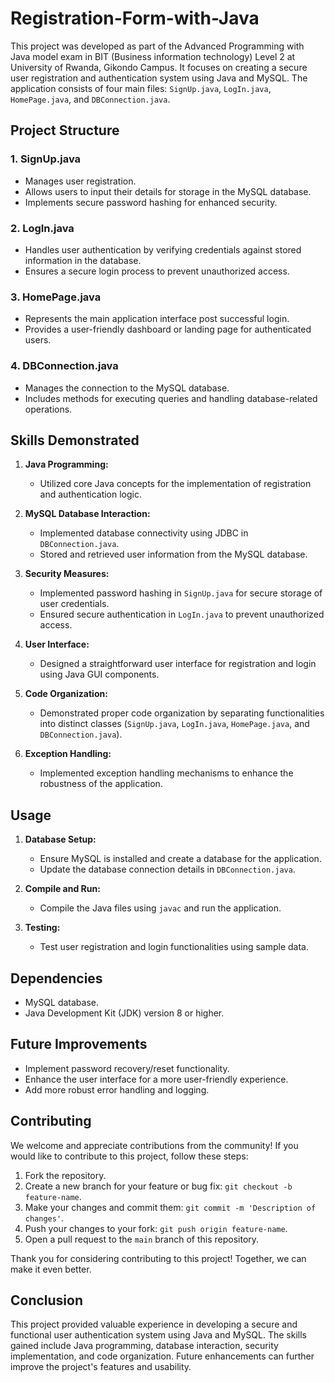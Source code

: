 # Registration-Form-with-Java

This project was developed as part of the Advanced Programming with Java model exam in BIT (Business information technology) Level 2 at University of Rwanda, Gikondo Campus. It focuses on creating a secure user registration and authentication system using Java and MySQL. 
The application consists of four main files: `SignUp.java`, `LogIn.java`, `HomePage.java`, and `DBConnection.java`.

## Project Structure

### 1. SignUp.java
- Manages user registration.
- Allows users to input their details for storage in the MySQL database.
- Implements secure password hashing for enhanced security.

### 2. LogIn.java
- Handles user authentication by verifying credentials against stored information in the database.
- Ensures a secure login process to prevent unauthorized access.

### 3. HomePage.java
- Represents the main application interface post successful login.
- Provides a user-friendly dashboard or landing page for authenticated users.

### 4. DBConnection.java
- Manages the connection to the MySQL database.
- Includes methods for executing queries and handling database-related operations.

## Skills Demonstrated

1. **Java Programming:**
   - Utilized core Java concepts for the implementation of registration and authentication logic.

2. **MySQL Database Interaction:**
   - Implemented database connectivity using JDBC in `DBConnection.java`.
   - Stored and retrieved user information from the MySQL database.

3. **Security Measures:**
   - Implemented password hashing in `SignUp.java` for secure storage of user credentials.
   - Ensured secure authentication in `LogIn.java` to prevent unauthorized access.

4. **User Interface:**
   - Designed a straightforward user interface for registration and login using Java GUI components.

5. **Code Organization:**
   - Demonstrated proper code organization by separating functionalities into distinct classes (`SignUp.java`, `LogIn.java`, `HomePage.java`, and `DBConnection.java`).

6. **Exception Handling:**
   - Implemented exception handling mechanisms to enhance the robustness of the application.

## Usage

1. **Database Setup:**
   - Ensure MySQL is installed and create a database for the application.
   - Update the database connection details in `DBConnection.java`.

2. **Compile and Run:**
   - Compile the Java files using `javac` and run the application.

3. **Testing:**
   - Test user registration and login functionalities using sample data.

## Dependencies

- MySQL database.
- Java Development Kit (JDK) version 8 or higher.

## Future Improvements

- Implement password recovery/reset functionality.
- Enhance the user interface for a more user-friendly experience.
- Add more robust error handling and logging.



## Contributing

We welcome and appreciate contributions from the community! If you would like to contribute to this project, follow these steps:

1. Fork the repository.
2. Create a new branch for your feature or bug fix: `git checkout -b feature-name`.
3. Make your changes and commit them: `git commit -m 'Description of changes'`.
4. Push your changes to your fork: `git push origin feature-name`.
5. Open a pull request to the `main` branch of this repository.

Thank you for considering contributing to this project! Together, we can make it even better.


## Conclusion

This project provided valuable experience in developing a secure and functional user authentication system using Java and MySQL. The skills gained include Java programming, database interaction, security implementation, and code organization. Future enhancements can further improve the project's features and usability.
